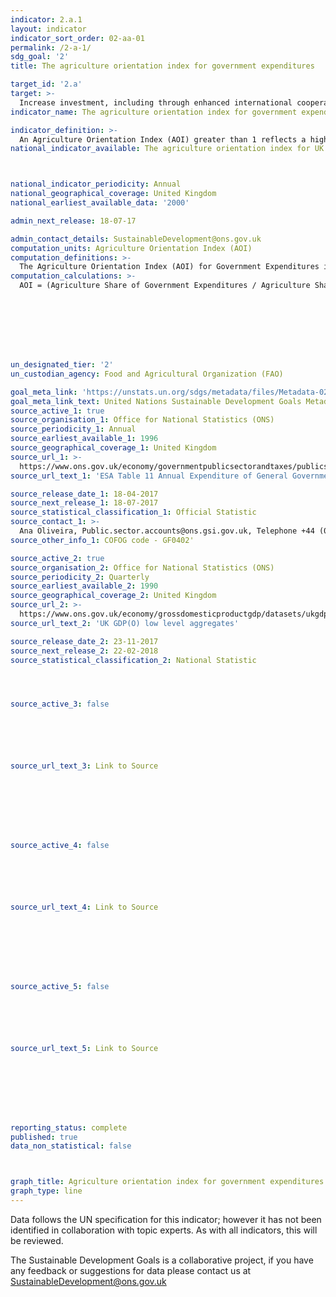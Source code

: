 ```yaml
---
indicator: 2.a.1
layout: indicator
indicator_sort_order: 02-aa-01
permalink: /2-a-1/
sdg_goal: '2'
title: The agriculture orientation index for government expenditures

target_id: '2.a'
target: >-
  Increase investment, including through enhanced international cooperation, in rural infrastructure, agricultural research and extension services, technology development and plant and livestock gene banks in order to enhance agricultural productive capacity in developing countries, in particular least developed countries
indicator_name: The agriculture orientation index for government expenditures

indicator_definition: >-
  An Agriculture Orientation Index (AOI) greater than 1 reflects a higher orientation towards the agriculture sector, which receives a higher share of government spending relative to its contribution to economic value-added. An AOI less than 1 reflects a lower orientation to agriculture, while an AOI equal to 1 reflects neutrality in a government’s orientation to the agriculture sector.
national_indicator_available: The agriculture orientation index for UK government expenditures



national_indicator_periodicity: Annual
national_geographical_coverage: United Kingdom
national_earliest_available_data: '2000'

admin_next_release: 18-07-17

admin_contact_details: SustainableDevelopment@ons.gov.uk
computation_units: Agriculture Orientation Index (AOI)
computation_definitions: >-
  The Agriculture Orientation Index (AOI) for Government Expenditures is defined as the Agriculture Share of Government Expenditures, divided by the Agriculture Share of GDP, where Agriculture refers to the agriculture, forestry, fishing and hunting sector. The measure in a currency-free index, calculated as the ratio of these two shares. National governments are requested to compile Government Expenditures according to the international Classification of Functions of Government (COFOG) codes, and Agriculture Share of GDP according to the System of National Accounts (SNA).
computation_calculations: >-
  AOI = (Agriculture Share of Government Expenditures / Agriculture Share of GDP), where i) Agriculture Share of Government Expenditures = (Central Government Expenditures on Agriculture / Total Central Government Outlays); and ii) Agriculture Share of GDP = (Agriculture Value-Added / GDP Agriculture) refers to the Division A of ISIC Rev 4 (Agriculture, forestry, fishing and hunting), equal to Division A+B of ISIC Rev 3.2.








un_designated_tier: '2'
un_custodian_agency: Food and Agricultural Organization (FAO)

goal_meta_link: 'https://unstats.un.org/sdgs/metadata/files/Metadata-02-0A-01.pdf '
goal_meta_link_text: United Nations Sustainable Development Goals Metadata (PDF 223 KB)
source_active_1: true
source_organisation_1: Office for National Statistics (ONS)
source_periodicity_1: Annual
source_earliest_available_1: 1996
source_geographical_coverage_1: United Kingdom
source_url_1: >-
  https://www.ons.gov.uk/economy/governmentpublicsectorandtaxes/publicspending/datasets/esatable11annualexpenditureofgeneralgovernment
source_url_text_1: 'ESA Table 11 Annual Expenditure of General Government'

source_release_date_1: 18-04-2017
source_next_release_1: 18-07-2017
source_statistical_classification_1: Official Statistic
source_contact_1: >-
  Ana Oliveira, Public.sector.accounts@ons.gsi.gov.uk, Telephone +44 (0)1633 451792
source_other_info_1: COFOG code - GF0402'

source_active_2: true
source_organisation_2: Office for National Statistics (ONS)
source_periodicity_2: Quarterly
source_earliest_available_2: 1990
source_geographical_coverage_2: United Kingdom
source_url_2: >-
  https://www.ons.gov.uk/economy/grossdomesticproductgdp/datasets/ukgdpolowlevelaggregates
source_url_text_2: 'UK GDP(O) low level aggregates'

source_release_date_2: 23-11-2017
source_next_release_2: 22-02-2018
source_statistical_classification_2: National Statistic




source_active_3: false






source_url_text_3: Link to Source








source_active_4: false






source_url_text_4: Link to Source








source_active_5: false






source_url_text_5: Link to Source








reporting_status: complete
published: true
data_non_statistical: false



graph_title: Agriculture orientation index for government expenditures
graph_type: line
---
```

Data follows the UN specification for this indicator; however it has not been identified in collaboration with topic experts. As with all indicators, this will be reviewed.
  
The Sustainable Development Goals is a collaborative project, if you have any feedback or suggestions for data please contact us at <SustainableDevelopment@ons.gov.uk>


